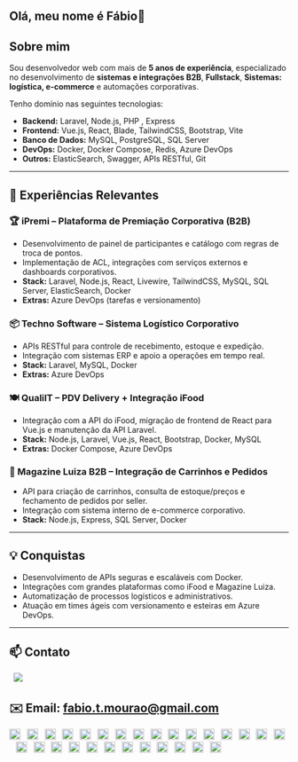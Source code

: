 ## Olá, meu nome é Fábio👋

## Sobre mim

Sou desenvolvedor web com mais de **5 anos de experiência**, especializado no desenvolvimento de **sistemas e integrações B2B**, **Fullstack**, **Sistemas: logística, e-commerce** e automações corporativas.

Tenho domínio nas seguintes tecnologias:

* **Backend:** Laravel, Node.js, PHP  , Express
* **Frontend:** Vue.js, React, Blade, TailwindCSS, Bootstrap, Vite
* **Banco de Dados:** MySQL, PostgreSQL, SQL Server
* **DevOps:** Docker, Docker Compose, Redis, Azure DevOps
* **Outros:** ElasticSearch, Swagger, APIs RESTful, Git
 
---

## 🚀 Experiências Relevantes

### 🏆 iPremi – Plataforma de Premiação Corporativa (B2B)

* Desenvolvimento de painel de participantes e catálogo com regras de troca de pontos.
* Implementação de ACL, integrações com serviços externos e dashboards corporativos.
* **Stack:** Laravel, Node.js, React, Livewire, TailwindCSS, MySQL, SQL Server, ElasticSearch, Docker
* **Extras:** Azure DevOps (tarefas e versionamento)

### 📦 Techno Software – Sistema Logístico Corporativo

* APIs RESTful para controle de recebimento, estoque e expedição.
* Integração com sistemas ERP e apoio a operações em tempo real.
* **Stack:** Laravel, MySQL, Docker
* **Extras:** Azure DevOps

### 🍽 QualiIT – PDV Delivery + Integração iFood

* Integração com a API do iFood, migração de frontend de React para Vue.js e manutenção da API Laravel.
* **Stack:** Node.js, Laravel, Vue.js, React, Bootstrap, Docker, MySQL
* **Extras:** Docker Compose, Azure DevOps

### 🛒 Magazine Luiza B2B – Integração de Carrinhos e Pedidos

* API para criação de carrinhos, consulta de estoque/preços e fechamento de pedidos por seller.
* Integração com sistema interno de e-commerce corporativo.
* **Stack:** Node.js, Express, SQL Server, Docker

---

## 💡 Conquistas

* Desenvolvimento de APIs seguras e escaláveis com Docker.
* Integrações com grandes plataformas como iFood e Magazine Luiza.
* Automatização de processos logísticos e administrativos.
* Atuação em times ágeis com versionamento e esteiras em Azure DevOps.

---

## 📫 Contato

&nbsp;
<a href="https://www.linkedin.com/in/fábio-teixeira-mourão">
  <img src="https://img.shields.io/badge/linkedin-%230077B5.svg?style=for-the-badge&logo=linkedin&logoColor=white" />
</a>

✉️ Email: fabio.t.mourao@gmail.com
---

<div display="row">
  <img src="https://cdn.jsdelivr.net/gh/devicons/devicon@latest/icons/php/php-original.svg" width="20" height="20"/>&nbsp;&nbsp;
  <img src="https://cdn.jsdelivr.net/gh/devicons/devicon@latest/icons/laravel/laravel-original-wordmark.svg" width="20" height="20"/>&nbsp;&nbsp;
  <img src="https://cdn.jsdelivr.net/gh/devicons/devicon@latest/icons/nodejs/nodejs-original-wordmark.svg" width="20" height="20"/>&nbsp;&nbsp;
  <img src="https://cdn.jsdelivr.net/gh/devicons/devicon@latest/icons/express/express-original-wordmark.svg" width="20" height="20"/>&nbsp;&nbsp;
  <img src="https://cdn.jsdelivr.net/gh/devicons/devicon@latest/icons/javascript/javascript-original.svg" width="20" height="20"/>&nbsp;&nbsp;       
  <img src="https://cdn.jsdelivr.net/gh/devicons/devicon@latest/icons/vuejs/vuejs-original-wordmark.svg" width="20" height="20"/>&nbsp;&nbsp;
  <img src="https://cdn.jsdelivr.net/gh/devicons/devicon@latest/icons/react/react-original-wordmark.svg" width="20" height="20"/>&nbsp;&nbsp;
  <img src="https://cdn.jsdelivr.net/gh/devicons/devicon@latest/icons/tailwindcss/tailwindcss-original-wordmark.svg" width="20" height="20"/>&nbsp;&nbsp;
  <img src="https://cdn.jsdelivr.net/gh/devicons/devicon@latest/icons/bootstrap/bootstrap-original-wordmark.svg" width="20" height="20"/>&nbsp;&nbsp;
  <img src="https://cdn.jsdelivr.net/gh/devicons/devicon@latest/icons/vitejs/vitejs-original.svg" width="20" height="20"/>&nbsp;&nbsp;
  <img src="https://cdn.jsdelivr.net/gh/devicons/devicon@latest/icons/mysql/mysql-original-wordmark.svg" width="20" height="20"/>&nbsp;&nbsp;
  <img src="https://cdn.jsdelivr.net/gh/devicons/devicon@latest/icons/postgresql/postgresql-original-wordmark.svg" width="20" height="20"/>&nbsp;&nbsp;
  <img src="https://cdn.jsdelivr.net/gh/devicons/devicon@latest/icons/azuresqldatabase/azuresqldatabase-original.svg" width="20" height="20"/>&nbsp;&nbsp;
  <img src="https://cdn.jsdelivr.net/gh/devicons/devicon@latest/icons/docker/docker-original-wordmark.svg"  width="20" height="20"/>&nbsp;&nbsp;
  <img src="https://cdn.jsdelivr.net/gh/devicons/devicon@latest/icons/redis/redis-original-wordmark.svg" width="20" height="20"/>&nbsp;&nbsp;
  <img src="https://cdn.jsdelivr.net/gh/devicons/devicon@latest/icons/azuredevops/azuredevops-original.svg" width="20" height="20"/>&nbsp;&nbsp;
  <img src="https://cdn.jsdelivr.net/gh/devicons/devicon@latest/icons/elasticsearch/elasticsearch-plain-wordmark.svg" width="20" height="20"/>&nbsp;&nbsp;
  <img src="https://cdn.jsdelivr.net/gh/devicons/devicon@latest/icons/swagger/swagger-original-wordmark.svg" width="20" height="20"/>&nbsp;&nbsp;
  <img src="https://cdn.jsdelivr.net/gh/devicons/devicon@latest/icons/git/git-plain-wordmark.svg" width="20" height="20"/>&nbsp;&nbsp;
  <img src="https://cdn.jsdelivr.net/gh/devicons/devicon@latest/icons/jquery/jquery-original-wordmark.svg" width="20" height="20"/>&nbsp;&nbsp;  
  <img src="https://cdn.jsdelivr.net/gh/devicons/devicon@latest/icons/figma/figma-original.svg" width="20" height="20"/>&nbsp;&nbsp;
 <img src="https://cdn.jsdelivr.net/gh/devicons/devicon@latest/icons/apache/apache-original-wordmark.svg" width="20" height="20"/>&nbsp;&nbsp;
 <img src="https://cdn.jsdelivr.net/gh/devicons/devicon@latest/icons/nginx/nginx-original.svg" width="20" height="20"/>&nbsp;&nbsp;
 <img src="https://cdn.jsdelivr.net/gh/devicons/devicon@latest/icons/nextjs/nextjs-original-wordmark.svg" width="20" height="20"/>&nbsp;&nbsp;
 <img src="https://cdn.jsdelivr.net/gh/devicons/devicon@latest/icons/jest/jest-plain.svg" width="20" height="20"/>&nbsp;&nbsp;
 <img src="https://cdn.jsdelivr.net/gh/devicons/devicon@latest/icons/ubuntu/ubuntu-original-wordmark.svg" width="20" height="20"/>&nbsp;&nbsp;
 <img src="https://cdn.jsdelivr.net/gh/devicons/devicon@latest/icons/prisma/prisma-original-wordmark.svg" width="20" height="20"/>&nbsp;&nbsp;
 <img src="https://cdn.jsdelivr.net/gh/devicons/devicon@latest/icons/sequelize/sequelize-original-wordmark.svg" width="20" height="20"/>&nbsp;&nbsp;
</div>
    

